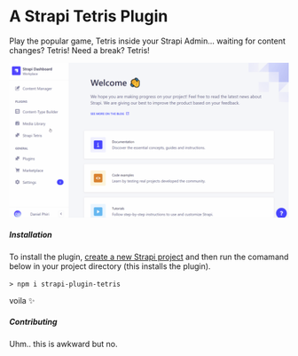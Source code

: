 # A Strapi Tetris Plugin

Play the popular game, Tetris inside your Strapi Admin... waiting for content changes? Tetris! Need a break? Tetris!

![image of intense tetris game in progress](/tetris.gif)

##### Installation

To install the plugin, [create a new Strapi project](https://docs.strapi.io/developer-docs/latest/getting-started/quick-start.html) and then run the comamand below in your project directory (this installs the plugin).


```> npm i strapi-plugin-tetris```

voila ✨

##### Contributing
Uhm.. this is awkward but no.
